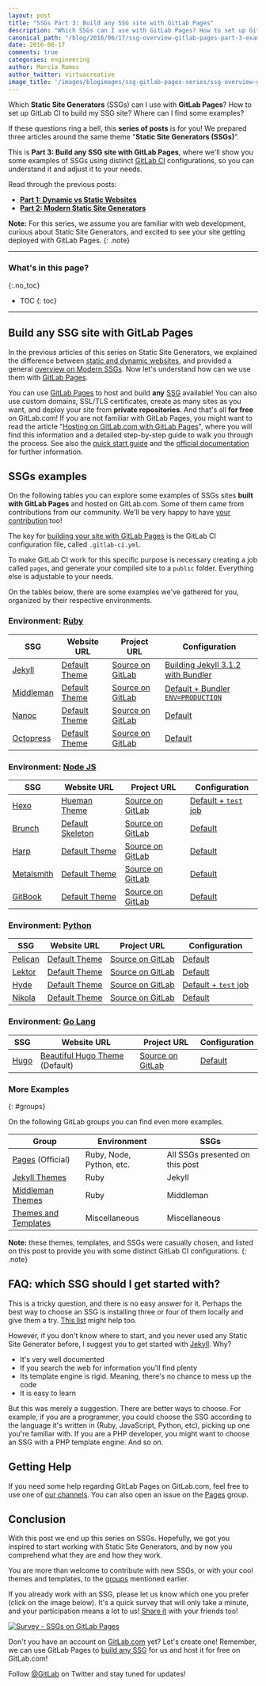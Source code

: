 ```yaml
---
layout: post
title: "SSGs Part 3: Build any SSG site with GitLab Pages"
description: "Which SSGs can I use with GitLab Pages? How to set up GitLab CI to build my SSG site? Where can I find some examples?"
canonical_path: "/blog/2016/06/17/ssg-overview-gitlab-pages-part-3-examples-ci/"
date: 2016-06-17
comments: true
categories: engineering
author: Marcia Ramos
author_twitter: virtuacreative
image_title: '/images/blogimages/ssg-gitlab-pages-series/ssg-overview-gitlab-pages-part-3-cover.jpg'
---
```


Which **Static Site Generators** (SSGs) can I use with **GitLab Pages**? How to set up GitLab CI to build
my SSG site? Where can I find some examples?

If these questions ring a bell, this **series of posts** is for you! We prepared three articles around
the same theme "**Static Site Generators (SSGs)**".

This is **Part 3: Build any SSG site with GitLab Pages**, where we'll show you some examples of SSGs
using distinct [GitLab CI](/topics/ci-cd/) configurations, so you can understand it and adjust it to your needs.

Read through the previous posts:

- [**Part 1: Dynamic vs Static Websites**][part-1]
- [**Part 2: Modern Static Site Generators**][part-2]

**Note:** For this series, we assume you are familiar with web development, curious about Static Site Generators,
and excited to see your site getting deployed with GitLab Pages.
{: .note}

<!-- more -->

----------

### What's in this page?
{:.no_toc}

- TOC
{: toc}

----

## Build any SSG site with GitLab Pages

In the previous articles of this series on Static Site Generators, we explained the difference between
[static and dynamic websites][part-1], and provided a general [overview on Modern SSGs][part-2]. Now let's
understand how can we use them with [GitLab Pages][pages].

You can use [GitLab Pages][pages] to host and build **any** [SSG][ssgs] available!
You can also use custom domains, SSL/TLS certificates, create as many sites as you want,
and deploy your site from **private repositories**. And that's all **for free** on GitLab.com!
If you are not familiar with GitLab Pages, you might want to read the article "[Hosting on GitLab.com with GitLab Pages][post-pages]",
where you will find this information and a detailed step-by-step guide to walk you through the process.
See also the [quick start guide][pages] and the [official documentation][pages-ee] for further information.

## SSGs examples

On the following tables you can explore some examples of SSGs sites **built with
GitLab Pages** and hosted on GitLab.com. Some of them came from contributions from our community.
We'll be very happy to have [your contribution] too!

The key for [building your site with GitLab Pages][ci-for-pages] is the GitLab CI configuration
file, called `.gitlab-ci.yml`.

To make GitLab CI work for this specific purpose is necessary creating a job called `pages`, and generate your
compiled site to a `public` folder. Everything else is adjustable to your needs.

On the tables below, there are some examples we've gathered for you, organized by their respective environments.

### Environment: [Ruby]

| SSG | Website URL | Project URL | Configuration |
| --- | ----------- | ----------- | -------------- |
| [Jekyll] | [Default Theme][j-2-web] | [Source on GitLab][j-2-pro] | [Building Jekyll 3.1.2 with Bundler][j-2-ci] |
| [Middleman] | [Default Theme][middle-prev] | [Source on GitLab][middle-proj] | [Default + Bundler `ENV=PRODUCTION`][middle-ci] |
| [Nanoc] | [Default Theme][nanoc-prev] | [Source on GitLab][nanoc-proj] | [Default][nanoc-ci] |
| [Octopress] | [Default Theme][octo-prev] | [Source on GitLab][octo-proj] | [Default][octo-ci] |

### Environment: [Node JS][node]

| SSG | Website URL | Project URL | Configuration |
| --- | ----------- | ----------- | -------------- |
| [Hexo] | [Hueman Theme][hexo-prev] | [Source on GitLab][hexo-proj] | [Default + `test` job][hexo-ci] |
| [Brunch] | [Default Skeleton][brunch-prev] | [Source on GitLab][brunch-proj] | [Default][brunch-ci] |
| [Harp] | [Default Theme][harp-prev] | [Source on GitLab][harp-proj] | [Default][harp-ci] |
| [Metalsmith] | [Default Theme][metal-prev] | [Source on GitLab][metal-proj] | [Default][metal-ci] |
| [GitBook] | [Default Theme][book-prev] | [Source on GitLab][book-proj] | [Default][book-ci] |

### Environment: [Python]

| SSG | Website URL | Project URL | Configuration |
| --- | ----------- | ----------- | -------------- |
| [Pelican] | [Default Theme][pelican-prev] | [Source on GitLab][pelican-proj] | [Default][pelican-ci] |
| [Lektor] | [Default Theme][lektor-prev] | [Source on GitLab][lektor-proj] | [Default][lektor-ci] |
| [Hyde] | [Default Theme][hyde-prev] | [Source on GitLab][hyde-proj] | [Default + `test` job][hyde-ci] |
| [Nikola] | [Default Theme][nikola-prev] | [Source on GitLab][nikola-proj] | [Default][nikola-ci] |

### Environment: [Go Lang][go]

| SSG | Website URL | Project URL | Configuration |
| --- | ----------- | ----------- | -------------- |
| [Hugo] | [Beautiful Hugo Theme][hugo-prev] (Default) | [Source on GitLab][hugo-proj] | [Default][hugo-ci] |

### More Examples
{: #groups}

On the following GitLab groups you can find even more examples.

| Group | Environment | SSGs |
| ----- | ----------- | ---- |
| [Pages][ci-examples] (Official) | Ruby, Node, Python, etc. | All SSGs presented on this post |
| [Jekyll Themes][jekyll-examples] | Ruby | Jekyll |
| [Middleman Themes][middle-examples] | Ruby | Middleman |
| [Themes and Templates][themes-templates] | Miscellaneous | Miscellaneous |

**Note:** these themes, templates, and SSGs were casually chosen, and listed on this post to provide you with
some distinct GitLab CI configurations.
{: .note}

## FAQ: which SSG should I get started with?

This is a tricky question, and there is no easy answer for it. Perhaps the best way
to choose an SSG is installing three or four of them locally and give them a try. [This list][ssgs-more] might help too.

However, if you don't know where to start, and you never used any Static Site Generator
before, I suggest you to get started with [Jekyll]. Why?

- It's very well documented
- If you search the web for information you'll find plenty
- Its template engine is rigid. Meaning, there's no chance to mess up the code
- It is easy to learn

But this was merely a suggestion. There are better ways to choose. For example,
if you are a programmer, you could choose the SSG according to the language it's
written in (Ruby, JavaScript, Python, etc), picking up one you're familiar with.
If you are a PHP developer, you might want to choose an SSG with a PHP template engine. And so on.

## Getting Help

If you need some help regarding GitLab Pages on GitLab.com,
feel free to use one of [our channels][get-help]. You can also
open an issue on the [Pages][pages-issues] group.

## Conclusion

With this post we end up this series on SSGs. Hopefully, we got you inspired to start working with Static Site
Generators, and by now you comprehend what they are and how they work.

You are more than welcome to contribute with new SSGs, or with your cool themes and
templates, to the [groups](#groups) mentioned earlier.

If you already work with an SSG, please let us know which one you prefer (click on the image below).
It's a quick survey that will only take a minute, and your participation means a lot to us! [Share it] with your friends too!

[![Survey - SSGs on GitLab Pages](/images/blogimages/ssg-gitlab-pages-series/part-3-survey-ssgs-on-gitlab-pages.png)][CTA]

Don't you have an account on [GitLab.com][sign-up] yet? Let's create one!
Remember, we can use GitLab Pages to [build any SSG][post-pages] for us and host it for free on GitLab.com!

Follow [@GitLab][twitter] on Twitter and stay tuned for updates!

<!-- Cover photo: https://unsplash.com/photos/bphc6kyobMg -->

<!-- IDENTIFIERS -->

<!-- SSGs series -->

[part-1]: /2016/06/03/ssg-overview-gitlab-pages-part-1-dynamic-x-static/
[part-2]: /2016/06/10/ssg-overview-gitlab-pages-part-2/

<!-- GitLab -->

[CTA]: http://goo.gl/forms/9CKIkYqa4xQup1DF3

[about-gitlab-com]: /
[ci-for-pages]: /blog/2016/04/07/gitlab-pages-setup/#gitlab-ci
[your contribution]: https://gitlab.com/pages/pages.gitlab.io/blob/master/CONTRIBUTING.md
[get-help]: /getting-help
[gitlab-com]: /gitlab-com/
[pages]: https://pages.gitlab.io
[pages-ee]: http://doc.gitlab.com/ee/pages/README.html
[pages-issues]: https://gitlab.com/pages/pages.gitlab.io/issues
[post-pages]: /blog/2016/04/07/gitlab-pages-setup/
[Share it]: https://twitter.com/intent/tweet?hashtags=GitLabPages&original_referer=http%3A%2F%2Flocalhost%3A4567%2F2016%2F06%2F17%2Fssg-overview-gitlab-pages-part-3-examples-ci%2F&ref_src=twsrc%5Etfw&related=gitlab&text=SSGs%20on%20GitLab%20Pages&tw_p=tweetbutton&url=http%3A%2F%2Fgoo.gl%2Fforms%2F9CKIkYqa4xQup1DF3&via=gitlab
[sign-up]: https://gitlab.com/users/sign_in "Sign Up!"
[twitter]: https://twitter.com/gitlab

<!-- SSGs -->

[blosxom]: http://blosxom.sourceforge.net/
[Brunch]: http://brunch.io/
[GitBook]: https://www.gitbook.com/
[Harp]: http://harpjs.com/
[Hexo]: https://hexo.io/
[Hyde]: http://hyde.github.io/
[Hugo]: https://gohugo.io/
[Jekyll]: https://jekyllrb.com
[Lektor]: https://www.getlektor.com/
[Metalsmith]: http://www.metalsmith.io/
[Middleman]: https://middlemanapp.com/
[Nanoc]: https://nanoc.ws/
[Nikola]: https://getnikola.com/
[Octopress]: http://octopress.org/
[Pelican]: http://blog.getpelican.com/

[hexo-struc]: https://hexo.io/docs/setup.html
[jekyll-struc]: https://jekyllrb.com/docs/structure/
[middle-struc]: https://middlemanapp.com/basics/directory-structure/

[jek-sitemap]: https://github.com/jekyll/jekyll-sitemap
[middle-sitemap]: https://middlemanapp.com/advanced/sitemap/
[hexo-sitemap]: https://github.com/hexojs/hexo-generator-sitemap

[SSGs]: https://www.staticgen.com/
[ssgs-more]: https://iwantmyname.com/blog/2014/05/the-updated-big-list-of-static-website-generators-for-your-site-blog-or-wiki

<!-- Languages, preprocessors, libraries and frameworks -->

[animate.css]: https://daneden.github.io/animate.css/
[Bootstrap]: http://getbootstrap.com
[CoffeeScript]: http://coffeescript.org/
[Foundation]: http://foundation.zurb.com/
[go]: https://golang.org/
[haml]: http://haml.info/
[html5-boiler]: https://html5boilerplate.com/
[jquery]: http://code.jquery.com/
[kramdown]: http://kramdown.gettalong.org/
[liquid]: https://shopify.github.io/liquid/
[markdown]: https://en.wikipedia.org/wiki/Markdown
[modernizr]: https://modernizr.com/
[node]: https://nodejs.org/en/
[normalize]: https://necolas.github.io/normalize.css/
[Python]: https://www.python.org/
[rdiscount]: http://dafoster.net/projects/rdiscount/
[redcarpet]: https://github.com/vmg/redcarpet
[redcloth]: http://redcloth.org/
[Ruby]: https://www.ruby-lang.org/
[Sass]: http://sass-lang.com/
[skeleton]: http://getskeleton.com/
[Slim]: http://slim-lang.com/
[Stylus]: http://stylus-lang.com/
[twig]: http://twig.sensiolabs.org/

<!-- Groups -->

[ci-examples]: https://gitlab.com/groups/pages
[jekyll-examples]: https://gitlab.com/groups/jekyll-themes
[middle-examples]: https://gitlab.com/groups/middleman-themes
[themes-templates]: https://gitlab.com/themes-templates

<!-- Examples -->

[j-2-web]: https://jekyll-themes.gitlab.io/default-bundler/ "The default Jekyll Theme"
[j-2-pro]: https://gitlab.com/jekyll-themes/default-bundler
[j-2-ci]: https://gitlab.com/jekyll-themes/default-bundler/blob/master/.gitlab-ci.yml

[j-3-web]: https://jekyll-themes.gitlab.io/grayscale/ "A single page Jekyll template"
[j-3-pro]: https://gitlab.com/jekyll-themes/grayscale
[j-3-ci]: https://gitlab.com/jekyll-themes/grayscale/blob/master/.gitlab-ci.yml

[hugo-prev]: https://pages.gitlab.io/hugo/
[hugo-proj]: https://gitlab.com/pages/hugo
[hugo-ci]: https://gitlab.com/pages/hugo/blob/master/.gitlab-ci.yml

[middle-prev]: https://middleman-themes.gitlab.io/middleman/
[middle-proj]: https://gitlab.com/middleman-themes/middleman
[middle-ci]: https://gitlab.com/middleman-themes/middleman/blob/master/.gitlab-ci.yml

[hexo-prev]: https://themes-templates.gitlab.io/hexo/
[hexo-proj]: https://gitlab.com/themes-templates/hexo
[hexo-ci]: https://gitlab.com/themes-templates/hexo/blob/master/.gitlab-ci.yml

[brunch-prev]: https://pages.gitlab.io/brunch/
[brunch-proj]: https://gitlab.com/pages/brunch
[brunch-ci]: https://gitlab.com/pages/brunch/blob/master/.gitlab-ci.yml

[harp-prev]: https://pages.gitlab.io/harp/
[harp-proj]: https://gitlab.com/pages/harp
[harp-ci]: https://gitlab.com/pages/harp/blob/master/.gitlab-ci.yml

[metal-prev]: https://pages.gitlab.io/metalsmith/
[metal-proj]: https://gitlab.com/pages/metalsmith
[metal-ci]: https://gitlab.com/pages/metalsmith/blob/master/.gitlab-ci.yml

[lektor-prev]: https://pages.gitlab.io/lektor/
[lektor-proj]: https://gitlab.com/pages/lektor
[lektor-ci]: https://gitlab.com/pages/lektor/blob/master/.gitlab-ci.yml

[hyde-prev]: https://pages.gitlab.io/hyde/
[hyde-proj]: https://gitlab.com/pages/hyde
[hyde-ci]: https://gitlab.com/pages/hyde/blob/master/.gitlab-ci.yml

[nanoc-prev]: https://pages.gitlab.io/nanoc/
[nanoc-proj]: https://gitlab.com/pages/nanoc
[nanoc-ci]: https://gitlab.com/pages/nanoc/blob/master/.gitlab-ci.yml

[pelican-prev]: https://pages.gitlab.io/pelican/
[pelican-proj]: https://gitlab.com/pages/pelican
[pelican-ci]: https://gitlab.com/pages/pelican/blob/master/.gitlab-ci.yml

[book-prev]: https://pages.gitlab.io/gitbook/
[book-proj]: https://gitlab.com/pages/gitbook
[book-ci]: https://gitlab.com/pages/gitbook/blob/pages/.gitlab-ci.yml

[octo-prev]: https://pages.gitlab.io/octopress/
[octo-proj]: https://gitlab.com/pages/octopress
[octo-ci]: https://gitlab.com/pages/octopress/blob/master/.gitlab-ci.yml

[nikola-prev]: https://pages.gitlab.io/nikola/
[nikola-proj]: https://gitlab.com/pages/nikola
[nikola-ci]: https://gitlab.com/pages/nikola/blob/master/.gitlab-ci.yml
